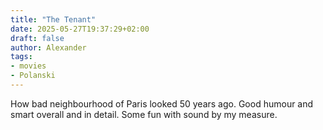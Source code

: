 ```yaml
---
title: "The Tenant"
date: 2025-05-27T19:37:29+02:00
draft: false
author: Alexander
tags:
- movies
- Polanski
---
```


How bad neighbourhood of Paris looked 50 years ago.
Good humour and smart overall and in detail.
Some fun with sound by my measure.
